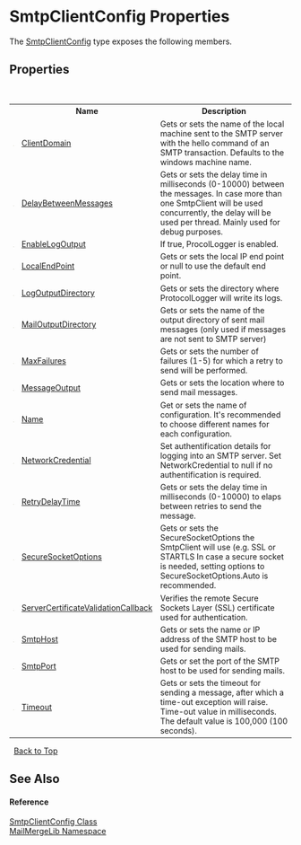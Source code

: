 # SmtpClientConfig Properties
 

The <a href="de5f993a-a891-84f4-006c-23e52c27ab88">SmtpClientConfig</a> type exposes the following members.


## Properties
&nbsp;<table><tr><th></th><th>Name</th><th>Description</th></tr><tr><td>![Public property](media/pubproperty.gif "Public property")</td><td><a href="a2a67530-151f-135e-4291-13dce310d2ca">ClientDomain</a></td><td>
Gets or sets the name of the local machine sent to the SMTP server with the hello command of an SMTP transaction. Defaults to the windows machine name.</td></tr><tr><td>![Public property](media/pubproperty.gif "Public property")</td><td><a href="2f7451d3-4db5-751b-df34-c02af68a49ea">DelayBetweenMessages</a></td><td>
Gets or sets the delay time in milliseconds (0-10000) between the messages. In case more than one SmtpClient will be used concurrently, the delay will be used per thread. Mainly used for debug purposes.</td></tr><tr><td>![Public property](media/pubproperty.gif "Public property")</td><td><a href="f2140aed-04b7-956c-727f-1f2b0e6cfd57">EnableLogOutput</a></td><td>
If true, ProcolLogger is enabled.</td></tr><tr><td>![Public property](media/pubproperty.gif "Public property")</td><td><a href="e44aca6a-f5da-f774-e77a-5149aa4ae048">LocalEndPoint</a></td><td>
Gets or sets the local IP end point or null to use the default end point.</td></tr><tr><td>![Public property](media/pubproperty.gif "Public property")</td><td><a href="4547ec4c-9d40-ad34-07ec-5c9e3d6f2c5e">LogOutputDirectory</a></td><td>
Gets or sets the directory where ProtocolLogger will write its logs.</td></tr><tr><td>![Public property](media/pubproperty.gif "Public property")</td><td><a href="e2b64495-99b9-3e20-d7f9-2ef2dcd0629c">MailOutputDirectory</a></td><td>
Gets or sets the name of the output directory of sent mail messages (only used if messages are not sent to SMTP server)</td></tr><tr><td>![Public property](media/pubproperty.gif "Public property")</td><td><a href="036dd578-3956-0a25-6fbd-109c7dd5a411">MaxFailures</a></td><td>
Gets or sets the number of failures (1-5) for which a retry to send will be performed.</td></tr><tr><td>![Public property](media/pubproperty.gif "Public property")</td><td><a href="3747d4bb-bdf4-99d2-b92d-5e53851b3b8d">MessageOutput</a></td><td>
Gets or sets the location where to send mail messages.</td></tr><tr><td>![Public property](media/pubproperty.gif "Public property")</td><td><a href="4da9dd2c-c747-2d33-f6ec-da1225c11dd7">Name</a></td><td>
Get or sets the name of configuration. It's recommended to choose different names for each configuration.</td></tr><tr><td>![Public property](media/pubproperty.gif "Public property")</td><td><a href="3858526f-90b0-1d71-a3aa-9e39cc034829">NetworkCredential</a></td><td>
Set authentification details for logging into an SMTP server. Set NetworkCredential to null if no authentification is required.</td></tr><tr><td>![Public property](media/pubproperty.gif "Public property")</td><td><a href="4fabec4b-1fba-91cb-fa13-6de8351ca159">RetryDelayTime</a></td><td>
Gets or sets the delay time in milliseconds (0-10000) to elaps between retries to send the message.</td></tr><tr><td>![Public property](media/pubproperty.gif "Public property")</td><td><a href="e5adec94-1c18-b7aa-0d97-1e61f43f0428">SecureSocketOptions</a></td><td>
Gets or sets the SecureSocketOptions the SmtpClient will use (e.g. SSL or STARTLS In case a secure socket is needed, setting options to SecureSocketOptions.Auto is recommended.</td></tr><tr><td>![Public property](media/pubproperty.gif "Public property")</td><td><a href="1a4f5a81-25c8-e7b2-ee7b-274d95dd6302">ServerCertificateValidationCallback</a></td><td>
Verifies the remote Secure Sockets Layer (SSL) certificate used for authentication.</td></tr><tr><td>![Public property](media/pubproperty.gif "Public property")</td><td><a href="3936285a-7dde-10f1-820e-a36f8b815234">SmtpHost</a></td><td>
Gets or sets the name or IP address of the SMTP host to be used for sending mails.</td></tr><tr><td>![Public property](media/pubproperty.gif "Public property")</td><td><a href="7e398264-321c-8947-b5ea-13e0813f9988">SmtpPort</a></td><td>
Gets or set the port of the SMTP host to be used for sending mails.</td></tr><tr><td>![Public property](media/pubproperty.gif "Public property")</td><td><a href="62ee81a2-0f0b-2a7d-adf9-3105b895cb50">Timeout</a></td><td>
Gets or sets the timeout for sending a message, after which a time-out exception will raise. Time-out value in milliseconds. The default value is 100,000 (100 seconds).</td></tr></table>&nbsp;
<a href="#smtpclientconfig-properties">Back to Top</a>

## See Also


#### Reference
<a href="de5f993a-a891-84f4-006c-23e52c27ab88">SmtpClientConfig Class</a><br /><a href="31c6ebbe-d683-7561-7308-5a5ee1f76bf5">MailMergeLib Namespace</a><br />